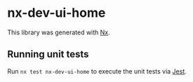 # nx-dev-ui-home

This library was generated with [Nx](https://nx.dev).

## Running unit tests

Run `nx test nx-dev-ui-home` to execute the unit tests via [Jest](https://jestjs.io).
